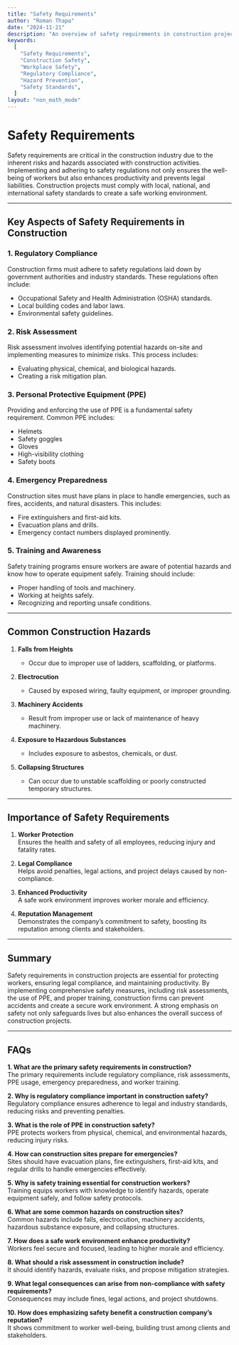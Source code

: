 ```yaml
---
title: "Safety Requirements"
author: "Roman Thapa"
date: "2024-11-21"
description: "An overview of safety requirements in construction projects, focusing on regulatory compliance and workplace safety standards."
keywords:
  [
    "Safety Requirements",
    "Construction Safety",
    "Workplace Safety",
    "Regulatory Compliance",
    "Hazard Prevention",
    "Safety Standards",
  ]
layout: "non_math_mode"
---
```


# Safety Requirements

Safety requirements are critical in the construction industry due to the inherent risks and hazards associated with construction activities. Implementing and adhering to safety regulations not only ensures the well-being of workers but also enhances productivity and prevents legal liabilities. Construction projects must comply with local, national, and international safety standards to create a safe working environment.

---

## Key Aspects of Safety Requirements in Construction

### 1. **Regulatory Compliance**

Construction firms must adhere to safety regulations laid down by government authorities and industry standards. These regulations often include:

- Occupational Safety and Health Administration (OSHA) standards.
- Local building codes and labor laws.
- Environmental safety guidelines.

### 2. **Risk Assessment**

Risk assessment involves identifying potential hazards on-site and implementing measures to minimize risks. This process includes:

- Evaluating physical, chemical, and biological hazards.
- Creating a risk mitigation plan.

### 3. **Personal Protective Equipment (PPE)**

Providing and enforcing the use of PPE is a fundamental safety requirement. Common PPE includes:

- Helmets
- Safety goggles
- Gloves
- High-visibility clothing
- Safety boots

### 4. **Emergency Preparedness**

Construction sites must have plans in place to handle emergencies, such as fires, accidents, and natural disasters. This includes:

- Fire extinguishers and first-aid kits.
- Evacuation plans and drills.
- Emergency contact numbers displayed prominently.

### 5. **Training and Awareness**

Safety training programs ensure workers are aware of potential hazards and know how to operate equipment safely. Training should include:

- Proper handling of tools and machinery.
- Working at heights safely.
- Recognizing and reporting unsafe conditions.

---

## Common Construction Hazards

1. **Falls from Heights**

   - Occur due to improper use of ladders, scaffolding, or platforms.

2. **Electrocution**

   - Caused by exposed wiring, faulty equipment, or improper grounding.

3. **Machinery Accidents**

   - Result from improper use or lack of maintenance of heavy machinery.

4. **Exposure to Hazardous Substances**

   - Includes exposure to asbestos, chemicals, or dust.

5. **Collapsing Structures**
   - Can occur due to unstable scaffolding or poorly constructed temporary structures.

---

## Importance of Safety Requirements

1. **Worker Protection**  
   Ensures the health and safety of all employees, reducing injury and fatality rates.

2. **Legal Compliance**  
   Helps avoid penalties, legal actions, and project delays caused by non-compliance.

3. **Enhanced Productivity**  
   A safe work environment improves worker morale and efficiency.

4. **Reputation Management**  
   Demonstrates the company’s commitment to safety, boosting its reputation among clients and stakeholders.

---

## Summary

Safety requirements in construction projects are essential for protecting workers, ensuring legal compliance, and maintaining productivity. By implementing comprehensive safety measures, including risk assessments, the use of PPE, and proper training, construction firms can prevent accidents and create a secure work environment. A strong emphasis on safety not only safeguards lives but also enhances the overall success of construction projects.

---

## FAQs

**1. What are the primary safety requirements in construction?**  
 The primary requirements include regulatory compliance, risk assessments, PPE usage, emergency preparedness, and worker training.

**2. Why is regulatory compliance important in construction safety?**  
 Regulatory compliance ensures adherence to legal and industry standards, reducing risks and preventing penalties.

**3. What is the role of PPE in construction safety?**  
 PPE protects workers from physical, chemical, and environmental hazards, reducing injury risks.

**4. How can construction sites prepare for emergencies?**  
 Sites should have evacuation plans, fire extinguishers, first-aid kits, and regular drills to handle emergencies effectively.

**5. Why is safety training essential for construction workers?**  
 Training equips workers with knowledge to identify hazards, operate equipment safely, and follow safety protocols.

**6. What are some common hazards on construction sites?**  
 Common hazards include falls, electrocution, machinery accidents, hazardous substance exposure, and collapsing structures.

**7. How does a safe work environment enhance productivity?**  
 Workers feel secure and focused, leading to higher morale and efficiency.

**8. What should a risk assessment in construction include?**  
 It should identify hazards, evaluate risks, and propose mitigation strategies.

**9. What legal consequences can arise from non-compliance with safety requirements?**  
 Consequences may include fines, legal actions, and project shutdowns.

**10. How does emphasizing safety benefit a construction company’s reputation?**  
 It shows commitment to worker well-being, building trust among clients and stakeholders.
